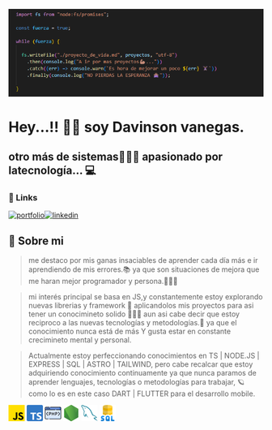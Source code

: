 ![banner](./banner.png)
# Hey...!! 👋🏽 soy Davinson vanegas.

## otro más de sistemas👨🏽‍💻 apasionado por latecnología... 💻

### 🔗 Links
[![portfolio](https://img.shields.io/badge/my_portfolio-000?style=for-the-badge&logo=ko-fi&logoColor=white)](https://portafolio-dv.netlify.app)[![linkedin](https://img.shields.io/badge/linkedin-0A66C2?style=for-the-badge&logo=linkedin&logoColor=white)](https://www.linkedin.com/in/davinson-vanegas/)

## 🚀 Sobre mi
> me destaco por mis ganas insaciables de aprender cada día más e ir aprendiendo de mis errores.📚
ya que son situaciones de mejora que me haran mejor programador y persona.🤦🏽‍♂️ 

> mi interés principal se basa en JS,y constantemente estoy explorando nuevas librerias y framework 📓 aplicandolos mis proyectos para asi tener un conocimineto solido 🏋🏽‍♀️ aun asi cabe decir que estoy reciproco a las nuevas tecnologías y  metodologías.🧮
ya que el conocimiento nunca está de más Y gusta estar en constante crecimineto mental y personal.

> Actualmente estoy perfeccionando conocimientos en TS | NODE.JS | EXPRESS | SQL | ASTRO | TAILWIND, pero cabe recalcar que estoy adquiriendo conocimiento continuamente ya que nunca paramos de aprender lenguajes, tecnologías o metodologías para trabajar, 🪐 como lo es en este caso DART | FLUTTER para el desarrollo mobile. 



![js](./js.png)
![ts](./ts.png)
![php](./php.png)
![nodo-js](./nodo-js.png)
![mysql](./mysql.png)
![sql](./sql.png)

